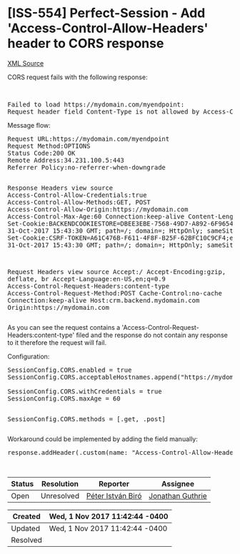 # [ISS-554] Perfect-Session - Add 'Access-Control-Allow-Headers' header to CORS response

[XML Source](./xml/ISS-554.xml)
<p><p>CORS request fails with the following response:</p>

<p> </p>
<div class="code panel" style="border-width: 1px;"><div class="codeContent panelContent">
<pre class="code-java">
Failed to load https:<span class="code-comment">//mydomain.com/myendpoint: 
</span>Request header field Content-Type is not allowed by Access-Control-Allow-Headers in preflight response.
</pre>
</div></div>
<p>Message flow:</p>
<div class="code panel" style="border-width: 1px;"><div class="codeContent panelContent">
<pre class="code-java">
Request URL:https:<span class="code-comment">//mydomain.com/myendpoint
</span>Request Method:OPTIONS
Status Code:200 OK
Remote Address:34.231.100.5:443
Referrer Policy:no-referrer-when-downgrade

Response Headers
view source
Access-Control-Allow-Credentials:<span class="code-keyword">true</span>
Access-Control-Allow-Methods:GET, POST
Access-Control-Allow-Origin:https:<span class="code-comment">//mydomain.com
</span>Access-Control-Max-Age:60
Connection:keep-alive
Content-Length:0
Set-Cookie:BACKENDCOOKIESTORE=DBEE3EBE-7568-49D7-A892-6F96546E1A5A;expires=Tue, 31-Oct-2017 15:43:30 GMT; path=/; domain=; HttpOnly; sameSite=Strict
Set-Cookie:CSRF-TOKEN=A61C476B-F611-4F8F-B25F-62BFC10C9CF4;expires=Tue, 31-Oct-2017 15:43:30 GMT; path=/; domain=; HttpOnly; sameSite=Strict

Request Headers
view source
Accept:*/*
Accept-Encoding:gzip, deflate, br
Accept-Language:en-US,en;q=0.9
Access-Control-Request-Headers:content-type
Access-Control-Request-Method:POST
Cache-Control:no-cache
Connection:keep-alive
Host:crm.backend.mydomain.com
Origin:https:<span class="code-comment">//mydomain.com</span>
</pre>
</div></div>
<p>As you can see the request contains a 'Access-Control-Request-Headers:content-type' filed and the response do not contain any response to it therefore the request will fail.</p>

<p>Configuration:</p>
<div class="code panel" style="border-width: 1px;"><div class="codeContent panelContent">
<pre class="code-java">
SessionConfig.CORS.enabled = <span class="code-keyword">true</span>
SessionConfig.CORS.acceptableHostnames.append(<span class="code-quote">"https:<span class="code-comment">//mydomain.com"</span>)
</span>
SessionConfig.CORS.withCredentials = <span class="code-keyword">true</span>
SessionConfig.CORS.maxAge = 60

SessionConfig.CORS.methods = [.get, .post]
</pre>
</div></div>
<p>Workaround could be implemented by adding the field manually:</p>
<div class="code panel" style="border-width: 1px;"><div class="codeContent panelContent">
<pre class="code-java">
response.addHeader(.custom(name: <span class="code-quote">"Access-Control-Allow-Headers"</span>), value: <span class="code-quote">"Content-Type"</span>)
</pre>
</div></div>
<p> </p></p>





Status|Resolution|Reporter|Assignee
------|----------|--------|--------
Open|Unresolved|[Péter István Biró](pettair)|[Jonathan Guthrie]($jono)





Created|Wed, 1 Nov 2017 11:42:44 -0400
-------|--------------
Updated|Wed, 1 Nov 2017 11:42:44 -0400
Resolved|




